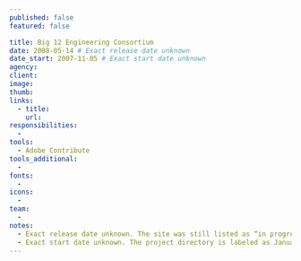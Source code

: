 ```yaml
---
published: false
featured: false

title: Big 12 Engineering Consortium
date: 2008-05-14 # Exact release date unknown
date_start: 2007-11-05 # Exact start date unknown
agency:
client:
image:
thumb:
links:
  - title:
    url:
responsibilities:
  -
tools:
  - Adobe Contribute
tools_additional:
  -
fonts:
  -
icons:
  -
team:
  -
notes:
  - Exact release date unknown. The site was still listed as “in progress” in a March 3, 2008 e-mail with an annual review. It was indicated in the review that the site would probably be launched in March. Another e-mail from May 14, 2008 discussed handing the content management off to the client.
  - Exact start date unknown. The project directory is labeled as January 2008, and the oldest files in the directory were last modified January 31. E-mails from November 5, 2007 show a mostly complete design.
---
```

